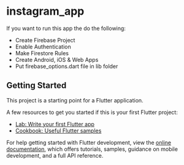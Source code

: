 # instagram_app

If you want to run this app the do the following: 

- Create Firebase Project
- Enable Authentication
- Make Firestore Rules
- Create Android, iOS & Web Apps
- Put firebase_options.dart file in lib folder

## Getting Started

This project is a starting point for a Flutter application.

A few resources to get you started if this is your first Flutter project:

- [Lab: Write your first Flutter app](https://docs.flutter.dev/get-started/codelab)
- [Cookbook: Useful Flutter samples](https://docs.flutter.dev/cookbook)

For help getting started with Flutter development, view the
[online documentation](https://docs.flutter.dev/), which offers tutorials,
samples, guidance on mobile development, and a full API reference.
